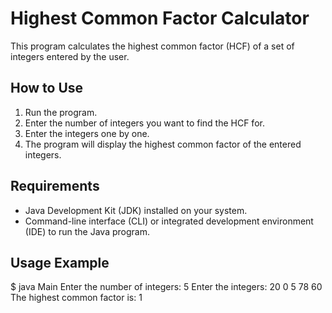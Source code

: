 # Highest Common Factor Calculator

This program calculates the highest common factor (HCF) of a set of integers entered by the user.

## How to Use

1. Run the program.
2. Enter the number of integers you want to find the HCF for.
3. Enter the integers one by one.
4. The program will display the highest common factor of the entered integers.

## Requirements

- Java Development Kit (JDK) installed on your system.
- Command-line interface (CLI) or integrated development environment (IDE) to run the Java program.

## Usage Example

$ java Main
Enter the number of integers:
5
Enter the integers:
20
0
5
78
60
The highest common factor is: 1
